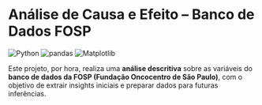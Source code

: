 # **Análise de Causa e Efeito – Banco de Dados FOSP**

![Python](https://img.shields.io/badge/Python-3776AB?style=for-the-badge\&logo=python\&logoColor=white)
![pandas](https://img.shields.io/badge/pandas-150458?style=for-the-badge\&logo=pandas\&logoColor=white)
![Matplotlib](https://img.shields.io/badge/Matplotlib-11557C?style=for-the-badge\&logo=python\&logoColor=white)

Este projeto, por hora, realiza uma **análise descritiva** sobre as variáveis do **banco de dados da FOSP (Fundação Oncocentro de São Paulo)**, com o objetivo de extrair insights iniciais e preparar dados para futuras inferências.
